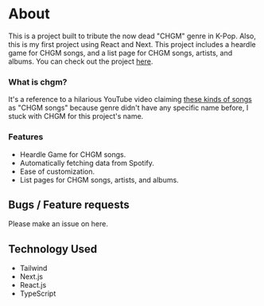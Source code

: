 # About
This is a project built to tribute the now dead "CHGM" genre in K-Pop.
Also, this is my first project using React and Next.
This project includes a heardle game for CHGM songs, and a list page for CHGM songs, artists, and albums.
You can check out the project [here](https://chgm.vercel.app/).


### What is chgm?
It's a reference to a hilarious YouTube video claiming [these kinds of songs](https://open.spotify.com/playlist/2FONa0A7EaSDvAgck02s5s?si=58599d12695c4706) as "CHGM songs" because genre didn't have any specific name before, I stuck with CHGM for this project's name.

### Features
- Heardle Game for CHGM songs.
- Automatically fetching data from Spotify.
- Ease of customization.
- List pages for CHGM songs, artists, and albums.

## Bugs / Feature requests
Please make an issue on here.

## Technology Used
- Tailwind
- Next.js
- React.js
- TypeScript
